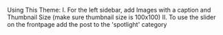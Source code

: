 Using This Theme:
    I. For the left sidebar, add Images with a caption and Thumbnail Size (make sure thumbnail size is 100x100)
    II. To use the slider on the frontpage add the post to the 'spotlight' category